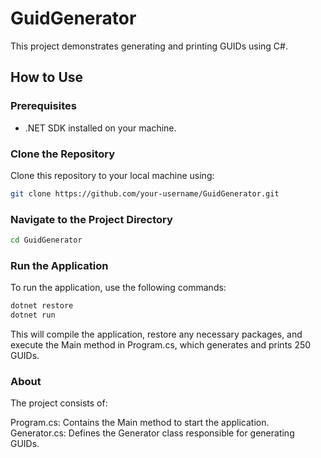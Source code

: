 # GuidGenerator

This project demonstrates generating and printing GUIDs using C#.

## How to Use

### Prerequisites

- .NET SDK installed on your machine.

### Clone the Repository

Clone this repository to your local machine using:

```bash
git clone https://github.com/your-username/GuidGenerator.git
```
### Navigate to the Project Directory
```bash
cd GuidGenerator
```
### Run the Application
To run the application, use the following commands:
```bash
dotnet restore
dotnet run
```
This will compile the application, restore any necessary packages, and execute the Main method in Program.cs, which generates and prints 250 GUIDs.

### About
The project consists of:

Program.cs: Contains the Main method to start the application.
Generator.cs: Defines the Generator class responsible for generating GUIDs.
